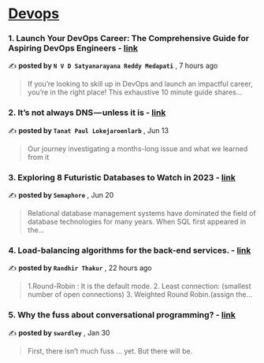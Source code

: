 
<h1><a href=https://medium.com/tag/devops/recommended target="_blank" rel="noopener noreferrer">Devops</a></h1>
<h3>1. Launch Your DevOps Career: The Comprehensive Guide for Aspiring DevOps Engineers - <a href=https://medium.com/@venkatsatyanreddy_92646?source=tag_recommended_feed---------0-84----------devops----------6942ffcd_0372_4336_9305_c179b364f438------- target="_blank" rel="noopener noreferrer">link</a></h3>

✍️ **posted by `N V D Satyanarayana Reddy Medapati`** <date> , 7 hours ago</date>

<blockquote>If you’re looking to skill up in DevOps and launch an impactful career, you’re in the right place! This exhaustive 10 minute guide shares…</blockquote>

<h3>2. It’s not always DNS — unless it is - <a href=https://medium.com/@tanatloke?source=tag_recommended_feed---------1-107----------devops----------6942ffcd_0372_4336_9305_c179b364f438------- target="_blank" rel="noopener noreferrer">link</a></h3>

✍️ **posted by `Tanat Paul Lokejaroenlarb`** <date> , Jun 13</date>

<blockquote>Our journey investigating a months-long issue and what we learned from it</blockquote>

<h3>3. Exploring 8 Futuristic Databases to Watch in 2023 - <a href=https://medium.com/@semaphoreci?source=tag_recommended_feed---------2-85----------devops----------6942ffcd_0372_4336_9305_c179b364f438------- target="_blank" rel="noopener noreferrer">link</a></h3>

✍️ **posted by `Semaphore`** <date> , Jun 20</date>

<blockquote>Relational database management systems have dominated the field of database technologies for many years. When SQL first appeared in the…</blockquote>

<h3>4. Load-balancing algorithms for the back-end services. - <a href=https://medium.com/@randhirthakur076?source=tag_recommended_feed---------3-84----------devops----------6942ffcd_0372_4336_9305_c179b364f438------- target="_blank" rel="noopener noreferrer">link</a></h3>

✍️ **posted by `Randhir Thakur`** <date> , 22 hours ago</date>

<blockquote>1.Round-Robin : It is the default mode.
2. Least connection: (smallest number of open connections)
3. Weighted Round Robin.(assign the…</blockquote>

<h3>5. Why the fuss about conversational programming? - <a href=https://medium.com/@swardley?source=tag_recommended_feed---------4-107----------devops----------6942ffcd_0372_4336_9305_c179b364f438------- target="_blank" rel="noopener noreferrer">link</a></h3>

✍️ **posted by `swardley`** <date> , Jan 30</date>

<blockquote>First, there isn’t much fuss … yet. But there will be.</blockquote>

